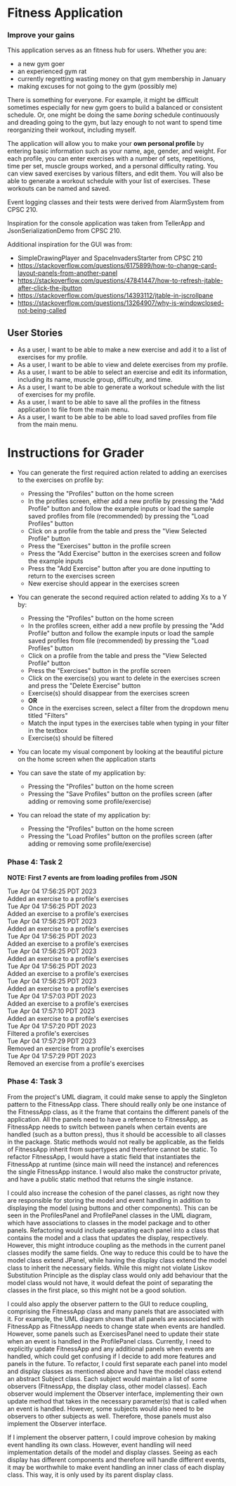# Fitness Application

###  Improve your gains
This application serves as an fitness hub for users. Whether you are:

- a new gym goer
- an experienced gym rat
- currently regretting wasting money on that gym membership in January
- making excuses for not going to the gym (possibly me)

There is something for everyone. For example, it might be difficult sometimes especially for new gym goers to
build a balanced or consistent schedule. Or, one might be doing the same *boring* schedule
continuously and dreading going to the gym, but lazy enough to not want to spend time reorganizing their workout,
including myself.

The application will allow you to make your **own personal profile** by entering basic information such as your name,
age, gender, and weight. For each profile, you can enter exercises with a number of sets,
repetitions, time per set, muscle groups worked, and a personal difficulty rating. 
You can view saved exercises by various filters, and edit them.
You will also be able to generate a workout schedule with your list of exercises. 
These workouts can be named and saved.

Event logging classes and their tests were derived from AlarmSystem from CPSC 210.

Inspiration for the console application was taken from TellerApp and JsonSerializationDemo from CPSC 210.

Additional inspiration for the GUI was from:
- SimpleDrawingPlayer and SpaceInvadersStarter from CPSC 210
- https://stackoverflow.com/questions/6175899/how-to-change-card-layout-panels-from-another-panel
- https://stackoverflow.com/questions/47841447/how-to-refresh-jtable-after-click-the-jbutton
- https://stackoverflow.com/questions/14393112/jtable-in-jscrollpane
- https://stackoverflow.com/questions/13264907/why-is-windowclosed-not-being-called

## User Stories
- As a user, I want to be able to make a new exercise and add it to a list of exercises for my profile.
- As a user, I want to be able to view and delete exercises from my profile.
- As a user, I want to be able to select an exercise and edit its information,
  including its name, muscle group, difficulty, and time.
- As a user, I want to be able to generate a workout schedule with the list of exercises for my profile.
- As a user, I want to be able to save all the profiles in the fitness application to file from the main menu.
- As a user, I want to be able to be able to load saved profiles from file from the main menu.

# Instructions for Grader

- You can generate the first required action related to adding an exercises to the exercises on profile by:
  - Pressing the "Profiles" button on the home screen
  - In the profiles screen, either add a new profile by pressing the "Add Profile" button and follow the example inputs or
  load the sample saved profiles from file (recommended) by pressing the "Load Profiles" button
  - Click on a profile from the table and press the "View Selected Profile" button
  - Press the "Exercises" button in the profile screen
  - Press the "Add Exercise" button in the exercises screen and follow the example inputs
  - Press the "Add Exercise" button after you are done inputting to return to the exercises screen
  - New exercise should appear in the exercises screen
  
- You can generate the second required action related to adding Xs to a Y by:
  - Pressing the "Profiles" button on the home screen
  - In the profiles screen, either add a new profile by pressing the "Add Profile" button and follow the example inputs or
    load the sample saved profiles from file (recommended) by pressing the "Load Profiles" button
  - Click on a profile from the table and press the "View Selected Profile" button
  - Press the "Exercises" button in the profile screen
  - Click on the exercise(s) you want to delete in the exercises screen and press the "Delete Exercise" button
  - Exercise(s) should disappear from the exercises screen
  - **OR**
  - Once in the exercises screen, select a filter from the dropdown menu titled "Filters"
  - Match the input types in the exercises table when typing in your filter in the textbox
  - Exercise(s) should be filtered

- You can locate my visual component by looking at the beautiful picture on the home screen when the application starts

- You can save the state of my application by:
  - Pressing the "Profiles" button on the home screen
  - Pressing the "Save Profiles" button on the profiles screen (after adding or removing some profile/exercise)

- You can reload the state of my application by:
  - Pressing the "Profiles" button on the home screen
  - Pressing the "Load Profiles" button on the profiles screen (after adding or removing some profile/exercise)

### Phase 4: Task 2
**NOTE: First 7 events are from loading profiles from JSON** 

Tue Apr 04 17:56:25 PDT 2023 \
Added an exercise to a profile's exercises \
Tue Apr 04 17:56:25 PDT 2023 \
Added an exercise to a profile's exercises \
Tue Apr 04 17:56:25 PDT 2023 \
Added an exercise to a profile's exercises \
Tue Apr 04 17:56:25 PDT 2023 \
Added an exercise to a profile's exercises \
Tue Apr 04 17:56:25 PDT 2023 \
Added an exercise to a profile's exercises \
Tue Apr 04 17:56:25 PDT 2023 \
Added an exercise to a profile's exercises \
Tue Apr 04 17:56:25 PDT 2023 \
Added an exercise to a profile's exercises \
Tue Apr 04 17:57:03 PDT 2023 \
Added an exercise to a profile's exercises \
Tue Apr 04 17:57:10 PDT 2023 \
Added an exercise to a profile's exercises \
Tue Apr 04 17:57:20 PDT 2023 \
Filtered a profile's exercises \
Tue Apr 04 17:57:29 PDT 2023 \
Removed an exercise from a profile's exercises \
Tue Apr 04 17:57:29 PDT 2023 \
Removed an exercise from a profile's exercises

### Phase 4: Task 3
From the project's UML diagram, it could make sense to apply the Singleton pattern to the FitnessApp class.
There should really only be one instance of the FitnessApp class, as it the frame that contains the different panels
of the application. All the panels need to have a reference to FitnessApp, as FitnessApp needs to switch between panels
when certain events are handled (such as a button press), thus it should be accessible to all classes in the package.
Static methods would not really be applicable, as the fields of FitnessApp inherit from supertypes
and therefore cannot be static. To refactor FitnessApp,
I would have a static field that instantiates the FitnessApp at runtime (since main will need the instance)
and references the single FitnessApp instance. I would also make the constructor private,
and have a public static method that returns the single instance.

I could also increase the cohesion of the panel classes, as right now they are responsible for storing the model
and event handling in addition to displaying the model (using buttons and other components). This can be seen in
the ProfilesPanel and ProfilePanel classes in the UML diagram, which have associations to classes in the model package
and to other panels. Refactoring would include separating each panel into a class that contains the model and a
class that updates the display, respectively. However, this might introduce coupling as the methods in the
current panel classes modify the same fields. One way to reduce this could be to have the model class extend JPanel, 
while having the display class extend the model class to inherit the necessary fields. 
While this might not violate Liskov Substitution Principle as the display class would only add
behaviour that the model class would not have, it would defeat the point of separating the classes in the first place, 
so this might not be a good solution.

I could also apply the observer pattern to the GUI to reduce coupling, comprising the FitnessApp class
and many panels that are associated with it. For example, the UML diagram shows that all panels are associated with 
FitnessApp as FitnessApp needs to change state when events are handled. However, some panels such as
ExercisesPanel need to update their state when an event is handled in the ProfilePanel class. Currently, I need
to explicitly update FitnessApp and any additional panels when events are handled, which could get confusing if I decide
to add more features and panels in the future. To refactor, I could first separate each panel into
model and display classes as mentioned above and have the model class extend an abstract Subject class.
Each subject would maintain a list of some observers (FitnessApp, the display class, other model classes).
Each observer would implement the Observer interface, implementing their own update method that takes in the necessary
parameter(s) that is called when an event is handled. However, some subjects would also need to be observers to other 
subjects as well. Therefore, those panels must also implement the Observer interface.

If I implement the observer pattern, I could improve cohesion by making event handling its own class. 
However, event handling will need implementation details of the model and display classes.
Seeing as each display has different components and therefore will handle different events,
it may be worthwhile to make event handling an inner class of each display class. This way, it is only used by its
parent display class.